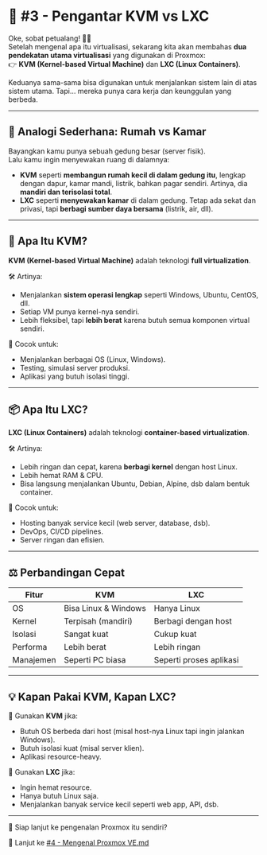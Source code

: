 # 🧩 #3 - Pengantar KVM vs LXC

Oke, sobat petualang! 🧙‍♂️  
Setelah mengenal apa itu virtualisasi, sekarang kita akan membahas **dua pendekatan utama virtualisasi** yang digunakan di Proxmox:  
👉 **KVM (Kernel-based Virtual Machine)** dan **LXC (Linux Containers)**.

Keduanya sama-sama bisa digunakan untuk menjalankan sistem lain di atas sistem utama. Tapi… mereka punya cara kerja dan keunggulan yang berbeda.

---

## 🏰 Analogi Sederhana: Rumah vs Kamar

Bayangkan kamu punya sebuah gedung besar (server fisik).  
Lalu kamu ingin menyewakan ruang di dalamnya:

- **KVM** seperti **membangun rumah kecil di dalam gedung itu**, lengkap dengan dapur, kamar mandi, listrik, bahkan pagar sendiri. Artinya, dia **mandiri dan terisolasi total**.
- **LXC** seperti **menyewakan kamar** di dalam gedung. Tetap ada sekat dan privasi, tapi **berbagi sumber daya bersama** (listrik, air, dll).

---

## 🧠 Apa Itu KVM?

**KVM (Kernel-based Virtual Machine)** adalah teknologi **full virtualization**.

🛠 Artinya:
- Menjalankan **sistem operasi lengkap** seperti Windows, Ubuntu, CentOS, dll.
- Setiap VM punya kernel-nya sendiri.
- Lebih fleksibel, tapi **lebih berat** karena butuh semua komponen virtual sendiri.

🎯 Cocok untuk:
- Menjalankan berbagai OS (Linux, Windows).
- Testing, simulasi server produksi.
- Aplikasi yang butuh isolasi tinggi.

---

## 📦 Apa Itu LXC?

**LXC (Linux Containers)** adalah teknologi **container-based virtualization**.

🛠 Artinya:
- Lebih ringan dan cepat, karena **berbagi kernel** dengan host Linux.
- Lebih hemat RAM & CPU.
- Bisa langsung menjalankan Ubuntu, Debian, Alpine, dsb dalam bentuk container.

🎯 Cocok untuk:
- Hosting banyak service kecil (web server, database, dsb).
- DevOps, CI/CD pipelines.
- Server ringan dan efisien.

---

## ⚖️ Perbandingan Cepat

| Fitur          | KVM                         | LXC                             |
|----------------|------------------------------|----------------------------------|
| OS             | Bisa Linux & Windows         | Hanya Linux                     |
| Kernel         | Terpisah (mandiri)           | Berbagi dengan host             |
| Isolasi        | Sangat kuat                  | Cukup kuat                      |
| Performa       | Lebih berat                  | Lebih ringan                    |
| Manajemen      | Seperti PC biasa             | Seperti proses aplikasi         |

---

## 💡 Kapan Pakai KVM, Kapan LXC?

🧭 Gunakan **KVM** jika:
- Butuh OS berbeda dari host (misal host-nya Linux tapi ingin jalankan Windows).
- Butuh isolasi kuat (misal server klien).
- Aplikasi resource-heavy.

🌱 Gunakan **LXC** jika:
- Ingin hemat resource.
- Hanya butuh Linux saja.
- Menjalankan banyak service kecil seperti web app, API, dsb.

---

🎯 Siap lanjut ke pengenalan Proxmox itu sendiri?

🔗 Lanjut ke [#4 - Mengenal Proxmox VE.md](./#4%20-%20Mengenal%20Proxmox%20VE.md)
